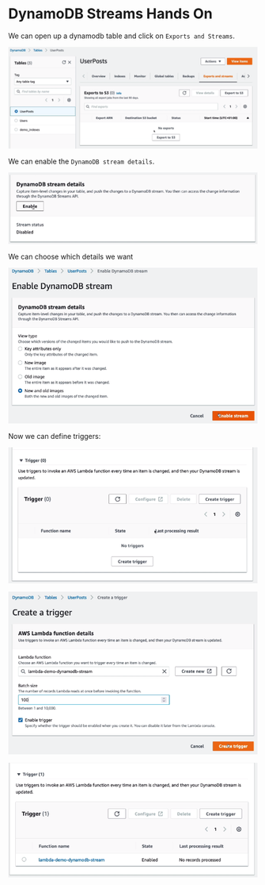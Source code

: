 # DynamoDB Streams Hands On

We can open up a dynamodb table and click on `Exports and Streams`.

![](img/2022-05-17-08-13-02.png)

We can enable the `DynamoDB stream details`.

![](img/2022-05-17-08-13-23.png)

We can choose which details we want

![](img/2022-05-17-08-13-54.png)

Now we can define triggers:

![](img/2022-05-17-08-14-24.png)

![](img/2022-05-17-08-15-15.png)

![](img/2022-05-17-08-15-33.png)